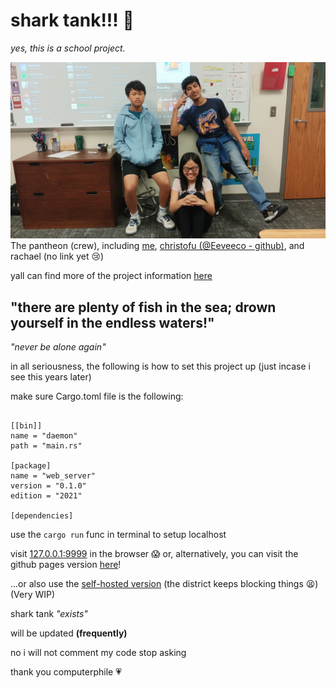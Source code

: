 # shark tank!!! 🦈
*yes, this is a school project.*

![The Crew of Pantheon](https://raw.githubusercontent.com/superkidsyuvan/shark-tank/refs/heads/main/website/data/img/users/fullBody/group.jpg)
The pantheon (crew), including [me](https://www.github.com/superkidsyuvan), [christofu (@Eeveeco - github)](https://www.github.com/eeveeco), and rachael (no link yet 😢)

yall can find more of the project information [here](https://sites.google.com/k12.friscoisd.org/pantheon)

## "there are plenty of fish in the sea; drown yourself in the endless waters!"
*"never be alone again"*

in all seriousness, the following is how to set this project up (just incase i see this years later)

make sure Cargo.toml file is the following:
```

[[bin]]
name = "daemon"
path = "main.rs"

[package]
name = "web_server"
version = "0.1.0"
edition = "2021"

[dependencies]

```

use the `cargo run` func in terminal to setup localhost 

visit [127.0.0.1:9999](http://127.0.0.1:9999) in the browser 😱
or, alternatively, you can visit the github pages version [here](https://superkidsyuvan.github.io/shark-tank)!

...or also use the [self-hosted version](http://) (the district keeps blocking things 😫) (Very WIP)

shark tank *"exists"*

will be updated **(frequently)**

no i will not comment my code stop asking

thank you computerphile 💗
